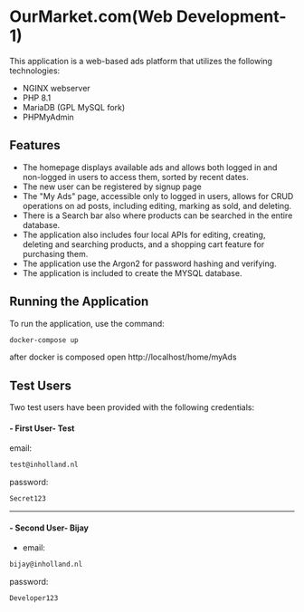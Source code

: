# OurMarket.com(Web Development-1)

This application is a web-based ads platform that utilizes the following technologies:
- NGINX webserver
- PHP 8.1 
- MariaDB (GPL MySQL fork)
- PHPMyAdmin

## Features
- The homepage displays available ads and allows both logged in and non-logged in users to access them, sorted by recent dates. 
- The new user can be registered by signup page
- The "My Ads" page, accessible only to logged in users, allows for CRUD operations on ad posts, including editing, marking as sold, and deleting. 
- There is a Search bar also where products can be searched in the entire database.
- The application also includes four local APIs for editing, creating, deleting and searching products, and a shopping cart feature for purchasing them. 
- The application use the Argon2 for password hashing and verifying.
- The application is  included to create the MYSQL database.

## Running the Application
To run the application, use the command:
```bash
docker-compose up
```
after docker is composed  open http://localhost/home/myAds 

## Test Users
Two test users have been provided with the following credentials:
#### - First User- Test
email:
```bash
test@inholland.nl
```
password:
```bash
Secret123
```
---------------------------------------
#### - Second User- Bijay
- email:
```bash
bijay@inholland.nl
```
password:
```bash
Developer123
```
